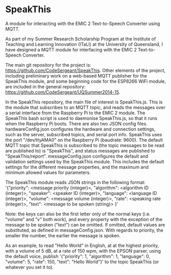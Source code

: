 # SpeakThis
A module for interacting with the EMIC 2 Text-to-Speech Converter using MQTT.

As part of my Summer Research Scholarship Program at the Institute of Teaching and Learning Innovation (ITaLI) at the University of Queensland, I have designed a MQTT module for interfacing with the EMIC 2 Text-to-Speech Converter.

The main git repository for the project is: https://github.com/CodeSergeant/SpeakThis. Other elements of the project, including preliminary work on a web-based MQTT publisher for the SpeakThis module, and some beginning code for the ESP8266 WiFi module, are included in the general repository: https://github.com/CodeSergeant/UQSummer2014-15.

In the SpeakThis repository, the main file of interest is SpeakThis.js. This is the module that subscribes to an MQTT topic, and reads the messages over a serial interface from the Raspberry Pi to the EMIC 2 module. The SpeakThis bash script is used to daemonise SpeakThis.js, so that it runs when the Raspberry Pi boots. There are also two JSON config files. hardwareConfig.json configures the hardware and connection settings, such as the server, subscribed topics, and serial port info. SpeakThis uses the port "/dev/ttyAMA0" on the Raspberry Pi (baudrate: 9600). The default MQTT topic that SpeakThis is subscribed to (the topic messages to be read are published to) is "SpeakThis", and status messages are published to "SpeakThis/report". messageConfig.json configures the default and validation settings used by the SpeakThis module. This includes the default settings for the different message properties, and the maximum and minimum allowed values for parameters.

The SpeakThis module reads JSON strings in the following format: '{"priority": <message priority (integer)>, "algorithm": <algorithm ID (integer)>, "speaker": <speaker ID (integer)>, "language": <language ID (integer)>, "volume": <message volume (integer)>, "rate": <speaking rate (integer)>, "text": <message to be spoken (string)> }'

Note: the keys can also be the first letter only of the normal keys (i.e. "volume" and "v" both work), and every property with the exception of the message to be spoken ("text") can be omitted. If omitted, default values are substituted, as defined in messageConfig.json. With regards to priority, the smaller the number, the earlier the message is spoken.

As an example, to read "Hello World" in English, at at the highest priority, with a volume of 5 dB, at a rate of 150 wpm, with the EPSON parser, using the default voice, publish '{"priority": 1, "algorithm": 1, "language": 0, "volume": 5, "rate": 150, "text": "Hello World"}' to the topic SpeakThis (or whatever you set it to).
